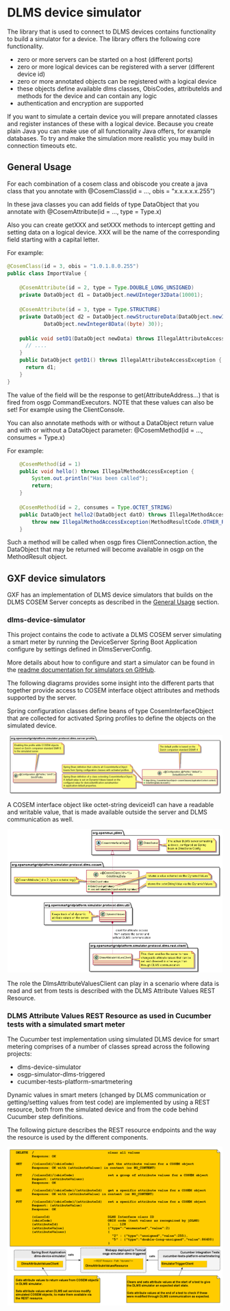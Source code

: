 <!--
SPDX-FileCopyrightText: Contributors to the Documentation project

SPDX-License-Identifier: Apache-2.0
-->

# DLMS device simulator

The library that is used to connect to DLMS devices contains functionality to build a simulator for a device. The library offers the following core functionality.

* zero or more servers can be started on a host \(different ports\)
* zero or more logical devices can be registered with a server \(different device id\)
* zero or more annotated objects can be registered with a logical device
* these objects define available dlms classes, ObisCodes, attributeIds and methods for the device and can contain any logic
* authentication and encryption are supported

If you want to simulate a certain device you will prepare annotated classes and register instances of these with a logical device. Because you create plain Java you can make use of all functionality Java offers, for example databases. To try and make the simulation more realistic you may build in connection timeouts etc.

## General Usage

For each combination of a cosem class and obiscode you create a java class that you annotate with @CosemClass\(id = ..., obis = "x.x.x.x.x.255"\)

In these java classes you can add fields of type DataObject that you annotate with @CosemAttribute\(id = ..., type = Type.x\)

Also you can create getXXX and setXXX methods to intercept getting and setting data on a logical device. XXX will be the name of the corresponding field starting with a capital letter.

For example:

```java
@CosemClass(id = 3, obis = "1.0.1.8.0.255")
public class ImportValue {

    @CosemAttribute(id = 2, type = Type.DOUBLE_LONG_UNSIGNED)
    private DataObject d1 = DataObject.newUInteger32Data(10001);

    @CosemAttribute(id = 3, type = Type.STRUCTURE)
    private DataObject d2 = DataObject.newStructureData(DataObject.newInteger8Data((byte) -2),
            DataObject.newInteger8Data((byte) 30));

    public void setD1(DataObject newData) throws IllegalAttributeAccessException {
      // ....
    }
    public DataObject getD1() throws IllegalAttributeAccessException {
      return d1;
    }
}
```

The value of the field will be the response to get\(AttributeAddress...\) that is fired from osgp CommandExecutors. NOTE that these values can also be set! For example using the ClientConsole.

You can also annotate methods with or without a DataObject return value and with or without a DataObject parameter: @CosemMethod\(id = ..., consumes = Type.x\)

For example:

```java
    @CosemMethod(id = 1)
    public void hello() throws IllegalMethodAccessException {
        System.out.println("Has been called");
        return;
    }

    @CosemMethod(id = 2, consumes = Type.OCTET_STRING)
    public DataObject hello2(DataObject datO) throws IllegalMethodAccessException {
        throw new IllegalMethodAccessException(MethodResultCode.OTHER_REASON);
    }
```

Such a method will be called when osgp fires ClientConnection.action, the DataObject that may be returned will become available in osgp on the MethodResult object.

## GXF device simulators

GXF has an implementation of DLMS device simulators that builds on the DLMS COSEM Server concepts as
described in the [General Usage](#general-usage) section.

### dlms-device-simulator

This project contains the code to activate a DLMS COSEM server simulating a smart meter by running
the DeviceServer Spring Boot Application configure by settings defined in DlmsServerConfig.

More details about how to configure and start a simulator can be found in the [readme documentation
for simulators on GitHub](https://github.com/OSGP/open-smart-grid-platform/tree/development/osgp/protocol-adapter-dlms/osgp-protocol-simulator-dlms/simulator).

The following diagrams provides some insight into the different parts that together provide access
to COSEM interface object attributes and methods supported by the server.

Spring configuration classes define beans of type CosemInterfaceObject that are collected for
activated Spring profiles to define the objects on the simulated device.

![Spring configuration and profiles define COSEM interface objects on the server](./simulator/dlms-device-simulator-profiles.png)

A COSEM interface object like octet-string deviceid1 can have a readable and writable value, that is
made available outside the server and DLMS communication as well.

![A COSEM interface object with a readable and writable value](./simulator/dlms-device-simulator-values.png)

The role the DlmsAttributeValuesClient can play in a scenario where data is read and set from tests
is described with the DLMS Attribute Values REST Resource.

### DLMS Attribute Values REST Resource as used in Cucumber tests with a simulated smart meter

The Cucumber test implementation using simulated DLMS device for smart metering comprises of a
number of classes spread across the following projects:

* dlms-device-simulator
* osgp-simulator-dlms-triggered
* cucumber-tests-platform-smartmetering

Dynamic values in smart meters (changed by DLMS communication or getting/setting values from test
code) are implemented by using a REST resource, both from the simulated device and from the code
behind Cucumber step definitions.

The following picture describes the REST resource endpoints and the way the resource is used by the
different components.

![DLMS Attribute Values REST Resource](./simulator/dlms_attribute_values.png)

